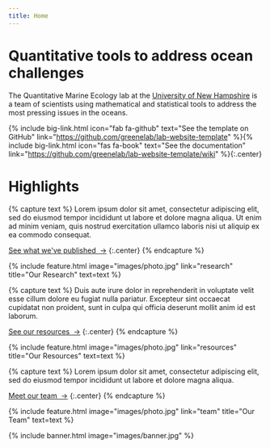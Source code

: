 ```yaml
---
title: Home
---
```


# Quantitative tools to address ocean challenges

The Quantitative Marine Ecology lab at the [University of New Hampshire](https://colsa.unh.edu/biological-sciences) is a team of scientists using mathematical and statistical tools to address the most pressing issues in the oceans. 

{% include big-link.html icon="fab fa-github" text="See the template on GitHub" link="https://github.com/greenelab/lab-website-template" %}{% include big-link.html icon="fas fa-book" text="See the documentation" link="https://github.com/greenelab/lab-website-template/wiki" %}{:.center}

<!-- section break -->

# Highlights

{% capture text %}
Lorem ipsum dolor sit amet, consectetur adipiscing elit, sed do eiusmod tempor incididunt ut labore et dolore magna aliqua.
Ut enim ad minim veniam, quis nostrud exercitation ullamco laboris nisi ut aliquip ex ea commodo consequat.

[See what we've published &nbsp;→](research)
{:.center}
{% endcapture %}

{%
  include feature.html
  image="images/photo.jpg"
  link="research"
  title="Our Research"
  text=text
%}

{% capture text %}
Duis aute irure dolor in reprehenderit in voluptate velit esse cillum dolore eu fugiat nulla pariatur.
Excepteur sint occaecat cupidatat non proident, sunt in culpa qui officia deserunt mollit anim id est laborum.

[See our resources &nbsp;→](resources)
{:.center}
{% endcapture %}

{%
  include feature.html
  image="images/photo.jpg"
  link="resources"
  title="Our Resources"
  text=text
%}

{% capture text %}
Lorem ipsum dolor sit amet, consectetur adipiscing elit, sed do eiusmod tempor incididunt ut labore et dolore magna aliqua.

[Meet our team &nbsp;→](team)
{:.center}
{% endcapture %}

{%
  include feature.html
  image="images/photo.jpg"
  link="team"
  title="Our Team"
  text=text
%}

<!-- section break -->

<!-- section full -->

{% include banner.html image="images/banner.jpg" %}
